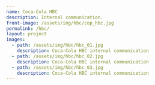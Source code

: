 ```yaml
---
name: Coca-Cola HBC
description: Internal communication.
front-image: /assets/img/hbc/cop_hbc.jpg
permalink: /hbc/
layout: project
images:
  - path: /assets/img/hbc/hbc_01.jpg
    description: Coca-Cola HBC internal communication
  - path: /assets/img/hbc/hbc_02.jpg
    description: Coca-Cola HBC internal communication
  - path: /assets/img/hbc/hbc_03.jpg
    description: Coca-Cola HBC internal communication
---
```

